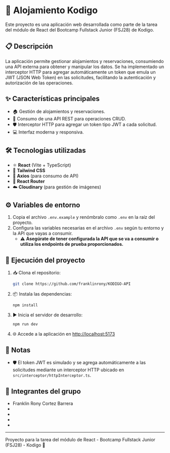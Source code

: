 # 🏨 Alojamiento Kodigo

Este proyecto es una aplicación web desarrollada como parte de la tarea del módulo de React del Bootcamp Fullstack Junior (FSJ28) de Kodigo.

## 📋 Descripción
La aplicación permite gestionar alojamientos y reservaciones, consumiendo una API externa para obtener y manipular los datos. Se ha implementado un interceptor HTTP para agregar automáticamente un token que emula un JWT (JSON Web Token) en las solicitudes, facilitando la autenticación y autorización de las operaciones.

## ✨ Características principales
- 🏠 Gestión de alojamientos y reservaciones.
- 🔗 Consumo de una API REST para operaciones CRUD.
- 🛡️ Interceptor HTTP para agregar un token tipo JWT a cada solicitud.
- 💻 Interfaz moderna y responsiva.

## 🛠️ Tecnologías utilizadas
- ⚛️ **React** (Vite + TypeScript)
- 🎨 **Tailwind CSS**
- 🔌 **Axios** (para consumo de API)
- 🧭 **React Router**
- ☁️ **Cloudinary** (para gestión de imágenes)

## ⚙️ Variables de entorno
1. Copia el archivo `.env.example` y renómbralo como `.env` en la raíz del proyecto.
2. Configura las variables necesarias en el archivo `.env` según tu entorno y la API que vayas a consumir.
   - ⚠️ **Asegúrate de tener configurada la API que se va a consumir o utiliza los endpoints de prueba proporcionados.**

## 🚀 Ejecución del proyecto
1. 📥 Clona el repositorio:
   ```bash
   git clone https://github.com/franklinrony/KODIGO-API
   ```
2. 📦 Instala las dependencias:
   ```bash
   npm install
   ```
3. ▶️ Inicia el servidor de desarrollo:
   ```bash
   npm run dev
   ```
4. 🌐 Accede a la aplicación en [http://localhost:5173](http://localhost:5173)

## 📝 Notas
- 🛡️ El token JWT es simulado y se agrega automáticamente a las solicitudes mediante un interceptor HTTP ubicado en `src/interceptor/httpInterceptor.ts`.

## 👥 Integrantes del grupo
- Franklin Rony Cortez Barrera
-
-
-
-
---
Proyecto para la tarea del módulo de React - Bootcamp Fullstack Junior (FSJ28) - Kodigo 🚀 
